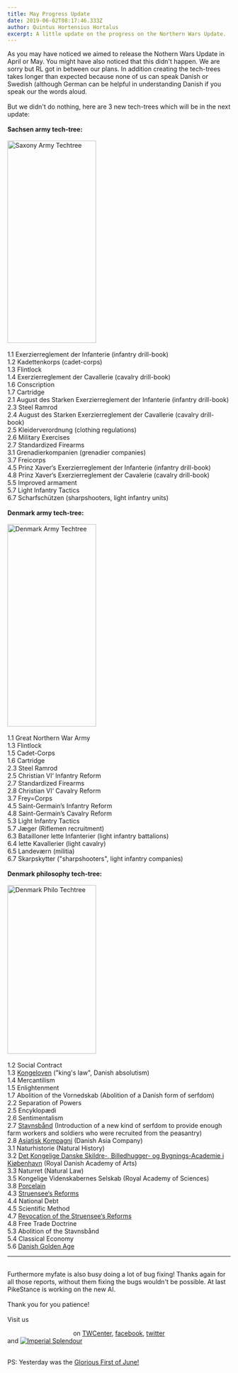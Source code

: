 ```yaml
---
title: May Progress Update
date: 2019-06-02T08:17:46.333Z
author: Quintus Hortensius Hortalus
excerpt: A little update on the progress on the Northern Wars Update.
---
```

<p>As you may have noticed we aimed to release the Nothern Wars Update in April or May. You might have also noticed that this didn't happen. We are sorry but RL got in between our plans. In addition creating the tech-trees takes longer than expected because none of us can speak Danish or Swedish (although German can be helpful in understanding Danish if you speak our the words aloud.<br /> <br />But we didn't do nothing, here are 3 new tech-trees which will be in the next update:<br /> <br /><strong>Sachsen army tech-tree:</strong><br /> <br /> <img src="https://media.moddb.com/images/members/3/2784/2783391/profile/Saxony_Army_Techtree.png" alt="Saxony Army Techtree" width="200" height="456" /><br /> <br />1.1 Exerzierreglement der Infanterie (infantry drill-book)<br />1.2 Kadettenkorps (cadet-corps)<br />1.3 Flintlock<br />1.4 Exerzierreglement der Cavallerie (cavalry drill-book)<br />1.6 Conscription<br />1.7 Cartridge<br />2.1 August des Starken Exerzierreglement der Infanterie (infantry drill-book)<br />2.3 Steel Ramrod<br />2.4 August des Starken Exerzierreglement der Cavallerie (cavalry drill-book)<br />2.5 Kleiderverordnung (clothing regulations)<br />2.6 Military Exercises<br />2.7 Standardized Firearms<br />3.1 Grenadierkompanien (grenadier companies)<br />3.7 Freicorps<br />4.5 Prinz Xaver&lsquo;s Exerzierreglement der Infanterie (infantry drill-book)<br />4.8 Prinz Xaver&lsquo;s Exerzierreglement der Cavalerie (cavalry drill-book)<br />5.5 Improved armament<br />5.7 Light Infantry Tactics<br />6.7 Scharfsch&uuml;tzen (sharpshooters, light infantry units)<br /> <br /><strong>Denmark army tech-tree:</strong><br /> <br /> <img src="https://media.moddb.com/images/members/3/2784/2783391/profile/Denmark_Army_Techtree.png" alt="Denmark Army Techtree" width="200" height="456" /><br /> <br />1.1 Great Northern War Army<br />1.3 Flintlock<br />1.5 Cadet-Corps<br />1.6 Cartridge<br />2.3 Steel Ramrod<br />2.5 Christian VI&lsquo; Infantry Reform<br />2.7 Standardized Firearms<br />2.8 Christian VI&lsquo; Cavalry Reform<br />3.7 Frey=Corps<br />4.5 Saint-Germain&rsquo;s Infantry Reform<br />4.8 Saint-Germain&rsquo;s Cavalry Reform<br />5.3 Light Infantry Tactics<br />5.7 J&aelig;ger (Riflemen recruitment)<br />6.3 Batailloner lette Infanterier (light infantry battalions)<br />6.4 lette Kavallerier (light cavalry)<br />6.5 Landev&aelig;rn (militia)<br />6.7 Skarpskytter ("sharpshooters", light infantry companies)<br /> <br /><strong>Denmark philosophy tech-tree:</strong><br /> <br /> <img src="https://media.moddb.com/images/members/3/2784/2783391/profile/Denmark_Philo_Techtree.png" alt="Denmark Philo Techtree" width="200" height="380" /><br /> <br />1.2 Social Contract<br />1.3 <a href="https://da.wikipedia.org/wiki/Kongeloven" target="_blank" rel="noopener">Kongeloven</a> ("king's law", Danish absolutism)<br />1.4 Mercantilism<br />1.5 Enlightenment<br />1.7 Abolition of the Vornedskab (Abolition of a Danish form of serfdom)<br />2.2 Separation of Powers<br />2.5 Encyklop&aelig;di<br />2.6 Sentimentalism<br />2.7 <a href="https://en.wikipedia.org/wiki/Stavnsb%C3%A5nd" target="_blank" rel="noopener">Stavnsb&aring;nd</a> (Introduction of a new kind of serfdom to provide enough farm workers and soldiers who were recruited from the peasantry)<br />2.8 <a href="https://en.wikipedia.org/wiki/Danish_Asia_Company" target="_blank" rel="noopener">Asiatisk Kompagni</a> (Danish Asia Company)<br />3.1 Naturhistorie (Natural History)<br />3.2 <a href="https://en.wikipedia.org/wiki/Royal_Danish_Academy_of_Fine_Arts" target="_blank" rel="noopener">Det Kongelige Danske Skildre-, Billedhugger- og Bygnings-Academie i Ki&oslash;benhavn</a> (Royal Danish Academy of Arts)<br />3.3 Naturret (Natural Law)<br />3.5 Kongelige Videnskabernes Selskab (Royal Academy of Sciences)<br />3.8 <a href="https://en.wikipedia.org/wiki/Royal_Copenhagen" target="_blank" rel="noopener">Porcelain</a> <br/> 4.3 <a href="https://en.wikipedia.org/wiki/Johann_Friedrich_Struensee#In_control_of_the_government" target="_blank" rel="noopener">Struensee&lsquo;s Reforms</a><br />4.4 National Debt<br />4.5 Scientific Method<br />4.7 <a href="https://en.wikipedia.org/wiki/Ove_H%C3%B8egh-Guldberg" target="_blank" rel="noopener">Revocation of the Struensee&lsquo;s Reforms</a><br />4.8 Free Trade Doctrine<br />5.3 Abolition of the Stavnsb&aring;nd<br />5.4 Classical Economy<br />5.6 <a href="https://en.wikipedia.org/wiki/Danish_Golden_Age" target="_blank" rel="noopener">Danish Golden Age</a></p>
<hr />
<p><br />Furthermore myfate<a href="https://www.twcenter.net/forums/reputation.php?do=addreputation&amp;p=15718965" target="_blank" rel="noopener"><img src="https://i.imgur.com/gPHOpAy.jpg" alt="" /></a> is also busy doing a lot of bug fixing! Thanks again for all those reports, without them fixing the bugs wouldn't be possible. At last PikeStance<a href="https://www.twcenter.net/forums/reputation.php?do=addreputation&amp;p=13762448" target="_blank" rel="noopener"><img src="https://i.imgur.com/gPHOpAy.jpg" alt="" /></a> is working on the new AI.<br /> <br />Thank you for you patience!<br /> <br />Visit us</p>
<div style="text-align: center;">on <a href="http://www.twcenter.net/forums/forumdisplay.php?1138-Imperial-Splendour" target="blank" rel="noopener">TWCenter</a>, <a href="https://www.facebook.com/imperialsplendour/" target="_blank" rel="noopener">facebook</a>, <a href="https://twitter.com/SplendourTeam" target="_blank" rel="noopener">twitter</a></div> and <a href="https://www.moddb.com/mods/imperial-splendour" title="View Imperial Splendour on Mod DB"><img src="https://button.moddb.com/popularity/medium/mods/20800.png" alt="Imperial Splendour"></a>
<p><br />PS: Yesterday was the <a href="https://en.wikipedia.org/wiki/Glorious_First_of_June" target="_blank" rel="noopener">Glorious First of June!</a></p>